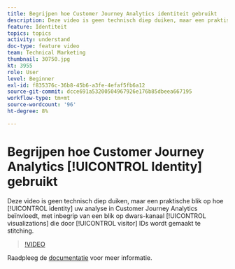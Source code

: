 ```yaml
---
title: Begrijpen hoe Customer Journey Analytics identiteit gebruikt
description: Deze video is geen technisch diep duiken, maar een praktische blik op hoe de identiteit uw analyse in Adobe Customer Journey Analytics beïnvloedt, met inbegrip van een blik op dwars-kanaalvisualisaties die door bezoekersidentiteitskaart mogelijk worden gemaakt te stikken.
feature: Identiteit
topics: topics
activity: understand
doc-type: feature video
team: Technical Marketing
thumbnail: 30750.jpg
kt: 3955
role: User
level: Beginner
exl-id: f835376c-36b8-45b6-a3fe-4efaf5fb6a12
source-git-commit: dcce691a53200504967926e176b85dbeea667195
workflow-type: tm+mt
source-wordcount: '96'
ht-degree: 8%

---
```


# Begrijpen hoe Customer Journey Analytics [!UICONTROL Identity] gebruikt

Deze video is geen technisch diep duiken, maar een praktische blik op hoe [!UICONTROL identity] uw analyse in Customer Journey Analytics beïnvloedt, met inbegrip van een blik op dwars-kanaal [!UICONTROL visualizations] die door [!UICONTROL visitor] IDs wordt gemaakt te stitching.

>[!VIDEO](https://video.tv.adobe.com/v/30750/?quality=12&enable10seconds=on&speedcontrol=on)

Raadpleeg de [documentatie](https://docs.adobe.com/content/help/en/analytics-platform/using/cja-landing.html) voor meer informatie.
